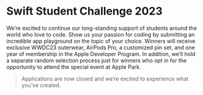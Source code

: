 # Swift Student Challenge 2023

We’re excited to continue our long-standing support of students around the world who love to code. Show us your passion for coding by submitting an incredible app playground on the topic of your choice. Winners will receive exclusive WWDC23 outerwear, AirPods Pro, a customized pin set, and one year of membership in the Apple Developer Program. In addition, we’ll hold a separate random selection process just for winners who opt in for the opportunity to attend the special event at Apple Park.

> Applications are now closed and we’re excited to
experience what you’ve created.
